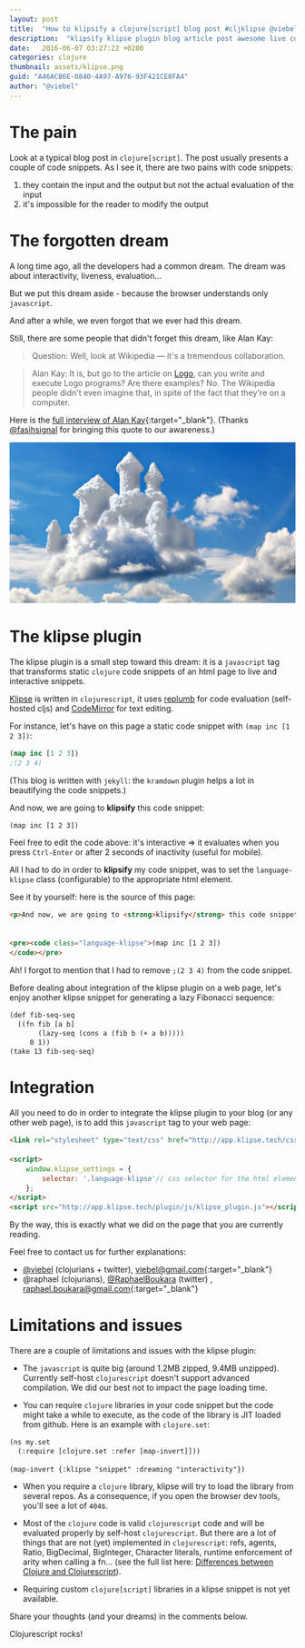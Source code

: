 ```yaml
---
layout: post
title:  "How to klipsify a clojure[script] blog post #cljklipse @viebel"
description:  "klipsify klipse plugin blog article post awesome live code coding examples gist clojure clojurescript"
date:   2016-06-07 03:27:22 +0200
categories: clojure
thumbnail: assets/klipse.png
guid: "A46AC86E-0840-4A97-A976-93F421CE8FA4"
author: "@viebel"
---
```


# The pain

Look at a typical blog post in `clojure[script]`. The post usually presents a couple of code snippets. As I see it, there are two pains with code snippets:

1. they contain the input and the output but not the actual evaluation of the input
2. it's impossible for the reader to modify the output

# The forgotten dream

A long time ago, all the developers had a common dream. The dream was about interactivity, liveness, evaluation...

But we put this dream aside - because the browser understands only `javascript`.

And after a while, we even forgot that we ever had this dream.


Still, there are some people that didn't forget this dream, like Alan Kay:

>Question: Well, look at Wikipedia — it's a tremendous collaboration.

>Alan Kay: It is, but go to the article on [Logo](https://en.wikipedia.org/wiki/Logo_(programming_language)), can you write and execute Logo programs? Are there examples? No. The Wikipedia people didn't even imagine that, in spite of the fact that they're on a computer.

Here is the [full interview of Alan Kay](http://www.drdobbs.com/architecture-and-design/interview-with-alan-kay/240003442?pgno=2){:target="_blank"}. (Thanks [@fasihsignal](https://twitter.com/fasihsignal) for bringing this quote to our awareness.)

![dream](/assets/dream.jpg)

# The klipse plugin

The klipse plugin is a small step toward this dream: it is a `javascript` tag that transforms static `clojure` code snippets of an html page to live and interactive snippets.

[Klipse](https://github.com/viebel/klipse) is written in `clojurescript`, it uses [replumb](https://github.com/Lambda-X/replumb) for code evaluation (self-hosted cljs) and [CodeMirror](http://codemirror.net/) for text editing. 

For instance, let's have on this page a static code snippet with `(map inc [1 2 3])`:

~~~clojure
(map inc [1 2 3])
;(2 3 4)
~~~

(This blog is written with `jekyll`: the `kramdown` plugin helps a lot in beautifying the code snippets.)

And now, we are going to **klipsify** this code snippet:

~~~klipse
(map inc [1 2 3])
~~~

Feel free to edit the code above: it's interactive => it evaluates when you press `Ctrl-Enter` or after 2 seconds of inactivity (useful for mobile).

All I had to do in order to **klipsify** my code snippet, was to set the `language-klipse` class (configurable) to the appropriate html element.

See it by yourself: here is the source of this page:

~~~html
<p>And now, we are going to <strong>klipsify</strong> this code snippet:</p>


<pre><code class="language-klipse">(map inc [1 2 3])
</code></pre>
~~~

Ah! I forgot to mention that I had to remove `;(2 3 4)` from the code snippet.

Before dealing about integration of the klipse plugin on a web page, let's enjoy another klipse snippet for generating a lazy Fibonacci sequence:

~~~klipse
(def fib-seq-seq
  ((fn fib [a b] 
       (lazy-seq (cons a (fib b (+ a b)))))
     0 1))
(take 13 fib-seq-seq)
~~~

# Integration

All you need to do in order to integrate the klipse plugin to your blog (or any other web page), is to add this `javascript` tag to your web page:

~~~html
<link rel="stylesheet" type="text/css" href="http://app.klipse.tech/css/codemirror.css">

<script>
    window.klipse_settings = {
        selector: '.language-klipse'// css selector for the html elements you want to klipsify
    };
</script>
<script src="http://app.klipse.tech/plugin/js/klipse_plugin.js"></script>
~~~

By the way, this is exactly what we did on the page that you are currently reading.

Feel free to contact us for further explanations: 

- [@viebel](https://github.com/viebel) (clojurians + twitter), [viebel@gmail.com](mailto:viebel@gmail.com?Subject=Klipse){:target="_blank"}
- @raphael (clojurians), [@RaphaelBoukara](https://github.com/raphaelboukara) (twitter) , 
[raphael.boukara@gmail.com](mailto:raphael.boukara@gmail.com?Subject=Klipse){:target="_blank"}

# Limitations and issues

There are a couple of limitations and issues with the klipse plugin:

- The `javascript` is quite big (around 1.2MB zipped, 9.4MB unzipped). Currently self-host `clojurescript` doesn't support advanced compilation. We did our best not to impact the page loading time.

- You can require `clojure` libraries in your code snippet but the code might take a while to execute, as the code of the library is JIT loaded from github. Here is an example with `clojure.set`:


~~~klipse
(ns my.set
  (:require [clojure.set :refer [map-invert]]))

(map-invert {:klipse "snippet" :dreaming "interactivity"})
~~~

- When you require a `clojure` library, klipse will try to load the library from several repos. As a consequence, if you open the browser dev tools, you'll see a lot of `404`s.  

- Most of the `clojure` code is valid `clojurescript` code and will be evaluated properly by self-host `clojurescript`. But there are a lot of things that are not (yet) implemented in `clojurescript`: refs, agents, Ratio, BigDecimal, BigInteger, Character literals, runtime enforcement of arity when calling a fn... (see the full list here: [Differences between Clojure and Clojurescript](https://github.com/clojure/clojurescript/wiki/Differences-from-Clojure)).

- Requiring custom `clojure[script]` libraries in a klipse snippet is not yet available.

Share your thoughts (and your dreams) in the comments below.

Clojurescript rocks!

[app-url]: http://app.klipse.tech?blog=klipse

